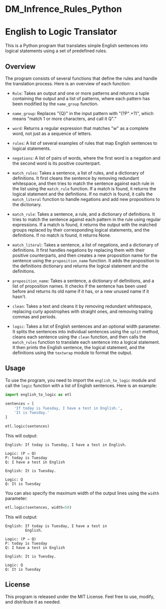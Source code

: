 # DM_Infrence_Rules_Python

# English to Logic Translator

This is a Python program that translates simple English sentences into logical statements using a set of predefined rules.

## Overview

The program consists of several functions that define the rules and handle the translation process. Here is an overview of each function:

- `Rule`: Takes an output and one or more patterns and returns a tuple containing the output and a list of patterns, where each pattern has been modified by the `name_group` function.

- `name_group`: Replaces "{Q}" in the input pattern with "(?P<Q>.+?)", which means "match 1 or more characters, and call it Q".

- `word`: Returns a regular expression that matches "w" as a complete word, not just as a sequence of letters.

- `rules`: A list of several examples of rules that map English sentences to logical statements.

- `negations`: A list of pairs of words, where the first word is a negation and the second word is its positive counterpart.

- `match_rules`: Takes a sentence, a list of rules, and a dictionary of definitions. It first cleans the sentence by removing redundant whitespace, and then tries to match the sentence against each rule in the list using the `match_rule` function. If a match is found, it returns the logical statement and the definitions. If no match is found, it calls the `match_literal` function to handle negations and add new propositions to the dictionary.

- `match_rule`: Takes a sentence, a rule, and a dictionary of definitions. It tries to match the sentence against each pattern in the rule using regular expressions. If a match is found, it returns the output with the matched groups replaced by their corresponding logical statements, and the definitions. If no match is found, it returns None.

- `match_literal`: Takes a sentence, a list of negations, and a dictionary of definitions. It first handles negations by replacing them with their positive counterparts, and then creates a new proposition name for the sentence using the `proposition_name` function. It adds the proposition to the definitions dictionary and returns the logical statement and the definitions.

- `proposition_name`: Takes a sentence, a dictionary of definitions, and a list of proposition names. It checks if the sentence has been used before and returns its old name if it has, or a new unused name if it hasn't.

- `clean`: Takes a text and cleans it by removing redundant whitespace, replacing curly apostrophes with straight ones, and removing trailing commas and periods.

- `logic`: Takes a list of English sentences and an optional width parameter. It splits the sentences into individual sentences using the `split` method, cleans each sentence using the `clean` function, and then calls the `match_rules` function to translate each sentence into a logical statement. It then prints the English sentence, the logical statement, and the definitions using the `textwrap` module to format the output.

## Usage

To use the program, you need to import the `english_to_logic` module and call the `logic` function with a list of English sentences. Here is an example:

```Python
import english_to_logic as etl

sentences = [
    'If today is Tuesday, I have a test in English.',
    'It is Tuesday.'
]

etl.logic(sentences)
```

This will output:

```
English: If today is Tuesday, I have a test in English.

Logic: (P ⇒ Q)
P: today is Tuesday
Q: I have a test in English

English: It is Tuesday.

Logic: Q
Q: It is Tuesday
```

You can also specify the maximum width of the output lines using the `width` parameter:

```Python
etl.logic(sentences, width=50)
```

This will output:

```
English: If today is Tuesday, I have a test in
         English.

Logic: (P ⇒ Q)
P: today is Tuesday
Q: I have a test in English

English: It is Tuesday.

Logic: Q
Q: It is Tuesday
```

## License

This program is released under the MIT License. Feel free to use, modify, and distribute it as needed.
